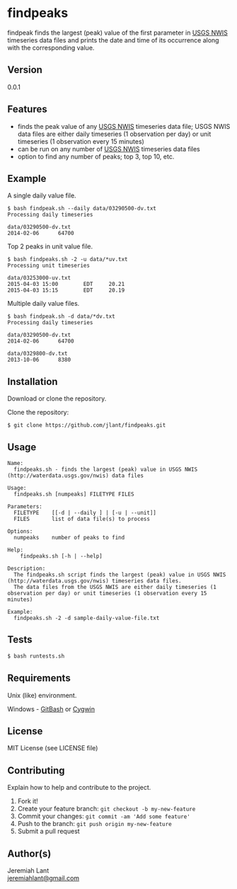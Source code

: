 # findpeaks

findpeak finds the largest (peak) value of the first parameter in [USGS NWIS](http://waterdata.usgs.gov/nwis) timeseries
data files and prints the date and time of its occurrence along with the corresponding value.  

## Version
0.0.1

## Features

* finds the peak value of any [USGS NWIS](http://waterdata.usgs.gov/nwis) timeseries data file; USGS NWIS data files are either daily timeseries (1 observation per day) or unit timeseries (1 observation every 15 minutes)
* can be run on any number of [USGS NWIS](http://waterdata.usgs.gov/nwis) timeseries data files
* option to find any number of peaks; top 3, top 10, etc.

## Example

A single daily value file.
```
$ bash findpeak.sh --daily data/03290500-dv.txt
Processing daily timeseries

data/03290500-dv.txt
2014-02-06      64700
```

Top 2 peaks in unit value file.
```
$ bash findpeaks.sh -2 -u data/*uv.txt
Processing unit timeseries

data/03253000-uv.txt
2015-04-03 15:00        EDT     20.21
2015-04-03 15:15        EDT     20.19
```

Multiple daily value files.
```
$ bash findpeak.sh -d data/*dv.txt
Processing daily timeseries

data/03290500-dv.txt
2014-02-06      64700

data/0329800-dv.txt
2013-10-06      8380

```


## Installation

Download or clone the repository.

Clone the repository:
```
$ git clone https://github.com/jlant/findpeaks.git
```

## Usage

```
Name:
  findpeaks.sh - finds the largest (peak) value in USGS NWIS (http://waterdata.usgs.gov/nwis) data files

Usage:
  findpeaks.sh [numpeaks] FILETYPE FILES

Parameters:
  FILETYPE    [[-d | --daily ] | [-u | --unit]]  
  FILES       list of data file(s) to process

Options:
  numpeaks    number of peaks to find

Help:
    findpeaks.sh [-h | --help]

Description:
  The findpeaks.sh script finds the largest (peak) value in USGS NWIS (http://waterdata.usgs.gov/nwis) timeseries data files.
  The data files from the USGS NWIS are either daily timeseries (1 observation per day) or unit timeseries (1 observation every 15 minutes)

Example:
  findpeaks.sh -2 -d sample-daily-value-file.txt
```

## Tests

```sh
$ bash runtests.sh
```

## Requirements

Unix (like) environment.

Windows - [GitBash](https://msysgit.github.io/) or [Cygwin](https://www.cygwin.com/)

## License

MIT License (see LICENSE file)

## Contributing

Explain how to help and contribute to the project.

1. Fork it!
2. Create your feature branch: `git checkout -b my-new-feature`
3. Commit your changes: `git commit -am 'Add some feature'`
4. Push to the branch: `git push origin my-new-feature`
5. Submit a pull request

## Author(s)

Jeremiah Lant  
jeremiahlant@gmail.com
